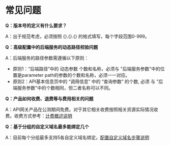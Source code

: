 # 常见问题

**Q：版本号的定义有什么要求？**

A：出于规范考虑，必须按照 {}.{}.{} 的格式填写，每个字段范围0-999。




**Q：高级配置中的后端服务的动态路径校验问题**

A：后端服务的路径参数需遵循以下原则：
   - 原则1：“后端路径”中的  动态参数  个数和名称，必须与 "后端服务参数"中的位置是parameter path的参数的个数和名称，必须一一对应。
   - 原则2：API基本信息页中的  “调用信息” 中的  “查询参数”  的个数,  必须 与 "后端服务参数"中的个数相同，但二者名称可以不同。 




**Q：产品如何收费、退费等与费用相关的问题**

A：API网关产品在公测期间免费。对于其它相关收费按照相关资源实际情况收费。收费方式参考：[计费概述说明](../Pricing/Billing-Overview.md)




**Q：基于分组的自定义域名最多能绑定几个**

A：目前每个分组最多支持5各自定义域名绑定。[配置自定义域名步骤说明](../Operation-Guide/Create-Domain/Create-Domain.md)

